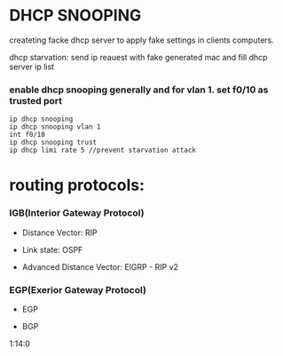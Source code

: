 # DHCP SNOOPING

createting facke dhcp server to apply fake settings in clients computers.

dhcp starvation: send ip reauest with fake generated mac and fill dhcp server ip list 

### enable dhcp snooping generally and for vlan 1. set f0/10 as trusted port

```
ip dhcp snooping
ip dhcp snooping vlan 1
int f0/10
ip dhcp snooping trust
ip dhcp limi rate 5 //prevent starvation attack
```

# routing protocols:

### IGB(Interior Gateway Protocol)

* Distance Vector: RIP

* Link state: OSPF

* Advanced Distance Vector: EIGRP - RIP v2

### EGP(Exerior Gateway Protocol)

* EGP

* BGP


1:14:0

